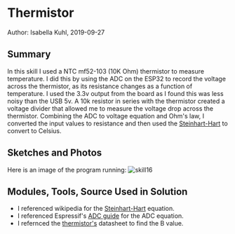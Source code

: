 #  Thermistor

Author: Isabella Kuhl, 2019-09-27

## Summary
In this skill I used a NTC mf52-103 (10K Ohm) thermistor to measure temperature. I did this by using the ADC on the ESP32 to record the voltage across the thermistor, as its resistance changes as a function of temperature. I used the 3.3v output from the board as I found this was less noisy than the USB 5v. A 10k resistor in series with the thermistor created a voltage divider that allowed me to measure the voltage drop across the thermistor. Combining the ADC to voltage equation and Ohm's law, I converted the input values to resistance and then used the [Steinhart-Hart](https://en.wikipedia.org/wiki/Steinhart%E2%80%93Hart_equation) to convert to Celsius.

## Sketches and Photos
Here is an image of the program running:
![skill16](https://github.com/BU-EC444/Kuhl-Isabella/blob/master/skills/cluster-2-sensor/16-thermistor/images/skill16.jpg)

## Modules, Tools, Source Used in Solution

* I referenced wikipedia for the [Steinhart-Hart](https://en.wikipedia.org/wiki/Steinhart%E2%80%93Hart_equation) equation.
* I referenced Espressif's [ADC guide](https://docs.espressif.com/projects/esp-idf/en/latest/api-reference/peripherals/adc.html#api-reference) for the ADC equation.
* I refernced the [thermistor's](https://www.eaa.net.au/PDF/Hitech/MF52type.pdf) datasheet to find the B value.
